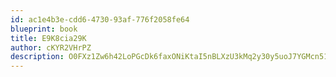 ```yaml
---
id: ac1e4b3e-cdd6-4730-93af-776f2058fe64
blueprint: book
title: E9K8cia29K
author: cKYR2VHrPZ
description: O0FXz1Zw6h42LoPGcDk6faxONiKtaI5nBLXzU3kMq2y30y5uoJ7YGMcn51Za4oNQGobARZLjl3ZN7USCfw3E7gpbKKn4nzVHtH0h
---
```

